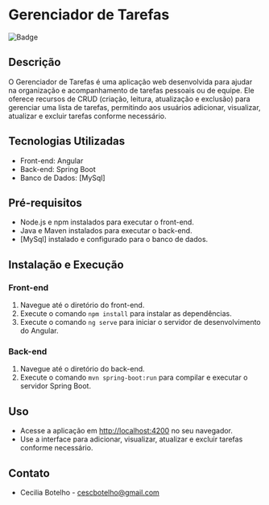 # Gerenciador de Tarefas

![Badge](https://img.shields.io/badge/license-MIT-green)

## Descrição
O Gerenciador de Tarefas é uma aplicação web desenvolvida para ajudar na organização e acompanhamento de tarefas pessoais ou de equipe. Ele oferece recursos de CRUD (criação, leitura, atualização e exclusão) para gerenciar uma lista de tarefas, permitindo aos usuários adicionar, visualizar, atualizar e excluir tarefas conforme necessário.

## Tecnologias Utilizadas
- Front-end: Angular
- Back-end: Spring Boot
- Banco de Dados: [MySql]

## Pré-requisitos
- Node.js e npm instalados para executar o front-end.
- Java e Maven instalados para executar o back-end.
- [MySql] instalado e configurado para o banco de dados.

## Instalação e Execução

### Front-end
1. Navegue até o diretório do front-end.
2. Execute o comando `npm install` para instalar as dependências.
3. Execute o comando `ng serve` para iniciar o servidor de desenvolvimento do Angular.

### Back-end
1. Navegue até o diretório do back-end.
2. Execute o comando `mvn spring-boot:run` para compilar e executar o servidor Spring Boot.

## Uso
- Acesse a aplicação em [http://localhost:4200](http://localhost:4200) no seu navegador.
- Use a interface para adicionar, visualizar, atualizar e excluir tarefas conforme necessário.

## Contato
- Cecilia Botelho - cescbotelho@gmail.com
  
